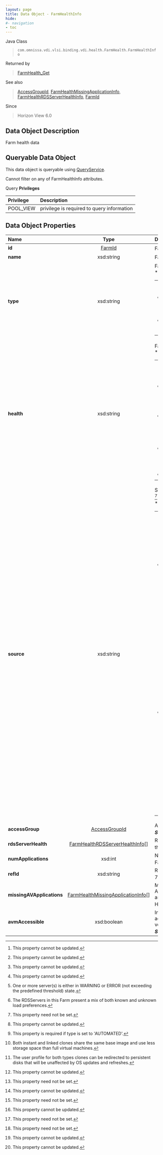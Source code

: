 ```yaml
---
layout: page
title: Data Object - FarmHealthInfo
hide:
#- navigation
- toc
---
```






Java Class
> `com.omnissa.vdi.vlsi.binding.vdi.health.FarmHealth.FarmHealthInfo`

Returned by
> [FarmHealth_Get](vdi.health.FarmHealth.md#get)

See also
> [AccessGroupId](vdi.entity.AccessGroupId.md), [FarmHealthMissingApplicationInfo](vdi.health.FarmHealth.MissingApplicationInfo.md), [FarmHealthRDSServerHealthInfo](vdi.health.FarmHealth.RDSServerHealthInfo.md), [FarmId](vdi.entity.FarmId.md)

Since
> Horizon View 6.0


## Data Object Description

Farm health data

##  Queryable Data Object

This data object is queryable using [QueryService](vdi.query.QueryService.md "QueryService").

Cannot filter on any of FarmHealthInfo attributes.

Query **Privileges**

Privilege | Description
:---|:---
POOL_VIEW|  privilege is required to query information



## Data Object Properties

 Name | Type | Description
:---|:---:|:---
**id**| [FarmId](vdi.entity.FarmId.md)|  Farm entity ID [^2]
**name**|  xsd:string|  Farm name [^2]
**type**|  xsd:string|  Farm type  **_Since_** Horizon View 6.2 [^2]<br>* This property will be one of:<br><table><tr><th>Value</th><th>Description</th></tr><tr><td>"AUTOMATED"</td><td>An automated farm creates RDS Servers cloned from a snapshot.</td></tr><tr><td>"MANUAL"</td><td>A manual farm allows selection and addition of existing RDS Servers to the farm.</td></tr></table>
**health**|  xsd:string|  Farm health [^2]<br>* This property will be one of:<br><table><tr><th>Value</th><th>Description</th></tr><tr><td>"OK"</td><td>Farm is enabled and no servers are in WARNING or ERROR state. One or more server(s) may be DISABLED (including the case where all of them are DISABLED).</td></tr><tr><td>"WARNING"</td><td>Farm is enabled. One or more of the following is true: [^237] [^238]</td></tr><tr><td>"ERROR"</td><td>Farm is enabled. One or more server(s) (exceeding the predefined threshold) is in ERROR state, or, for Automated Farms, there could be a provisioning error.</td></tr><tr><td>"DISABLED"</td><td>Farm is disabled.</td></tr></table>
**source**|  xsd:string|  Source of farm machines.  **_Since_** Horizon 7.6 [^1] [^2] [^29]<br>* This property will be one of:<br><table><tr><th>Value</th><th>Description</th></tr><tr><td>"VIEW_COMPOSER"</td><td>View composer linked clones managed as view RDS Servers. They share the same base image and use less storage space than full RDS Servers.</td></tr><tr><td>"INSTANT_CLONE_ENGINE"</td><td>Instant clone engine created 'instant clones' managed as view RDS Servers. Instant clone engine uses vmfork technology to create the instant clones, these clones take much less time for provisioning. Instant clones have many similarities to linked clones like :- [^109] [^110] This option is only valid for Automated Farm.</td></tr></table>
**accessGroup**| [AccessGroupId](vdi.entity.AccessGroupId.md)|  Access group associated with this Farm.  **_Since_** Horizon 7.6 [^2]
**rdsServerHealth**| [FarmHealthRDSServerHealthInfo[]](vdi.health.FarmHealth.RDSServerHealthInfo.md)|  RDS server health information of the servers that belong to the Farm [^1] [^2]
**numApplications**|  xsd:int|  Number of applications published from this Farm.  **_Since_** Horizon 7.9 [^1] [^2]
**refId**|  xsd:string|  Reference ID of the Farm.  **_Since_** Horizon 7.10 [^1]
**missingAVApplications**| [FarmHealthMissingApplicationInfo[]](vdi.health.FarmHealth.MissingApplicationInfo.md)|  Missing Application info for those Applications that are missing on the associated App volumes manager.  **_Since_** Horizon 8.8 [^1] [^2]
**avmAccessible**|  xsd:boolean|  Indicates if App volumes manager is accessible. This will be set only if App volumes published applications are present.  **_Since_** Horizon 8.8 [^2]


 


[^1]: This property need not be set.
[^2]: This property cannot be updated.
[^29]: This property is required if type is set to 'AUTOMATED'.
[^109]: Both instant and linked clones share the same base image and use less storage space than full virtual machines.
[^110]: The user profile for both types clones can be redirected to persistent disks that will be unaffected by OS updates and refreshes.
[^237]: One or more server(s) is either in WARNING or ERROR (not exceeding the predefined threshold) state.
[^238]: The RDSServers in this Farm present a mix of both known and unknown load preferences.